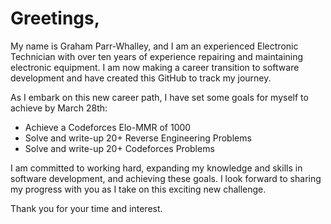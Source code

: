 <h1>Greetings,</h1>
<p>My name is Graham Parr-Whalley, and I am an experienced Electronic Technician with over ten years of experience repairing and maintaining electronic equipment. I am now making a career transition to software development and have created this GitHub to track my journey.</p>
<p>As I embark on this new career path, I have set some goals for myself to achieve by March 28th:</p>
<ul>
  <li>Achieve a Codeforces Elo-MMR of 1000</li>
  <li>Solve and write-up 20+ Reverse Engineering Problems</li>
  <li>Solve and write-up 20+ Codeforces Problems</li>
</ul>
<p>I am committed to working hard, expanding my knowledge and skills in software development, and achieving these goals. I look forward to sharing my progress with you as I take on this exciting new challenge.</p>
<p>Thank you for your time and interest.</p>
